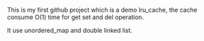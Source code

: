 This is my first github project which is a demo lru_cache, the cache consume O(1) time for get set and del operation.

It use unordered_map and double linked list.
